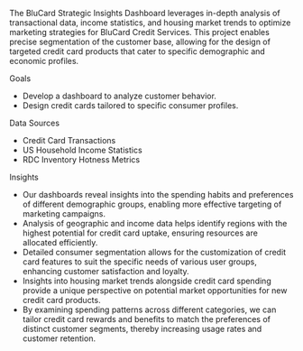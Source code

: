 The BluCard Strategic Insights Dashboard leverages in-depth analysis of transactional data, income statistics, and housing market trends to optimize marketing strategies for BluCard Credit Services. This project enables precise segmentation of the customer base, allowing for the design of targeted credit card products that cater to specific demographic and economic profiles.

Goals
* Develop a dashboard to analyze customer behavior.
* Design credit cards tailored to specific consumer profiles.

Data Sources
* Credit Card Transactions
* US Household Income Statistics
* RDC Inventory Hotness Metrics

Insights
* Our dashboards reveal insights into the spending habits and preferences of different demographic groups, enabling more effective targeting of marketing campaigns.
* Analysis of geographic and income data helps identify regions with the highest potential for credit card uptake, ensuring resources are allocated efficiently.
* Detailed consumer segmentation allows for the customization of credit card features to suit the specific needs of various user groups, enhancing customer satisfaction and loyalty.
* Insights into housing market trends alongside credit card spending provide a unique perspective on potential market opportunities for new credit card products.
* By examining spending patterns across different categories, we can tailor credit card rewards and benefits to match the preferences of distinct customer segments, thereby increasing usage rates and customer retention.
